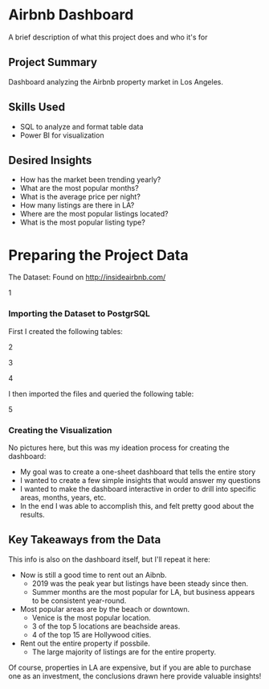 
# Airbnb Dashboard

A brief description of what this project does and who it's for


## Project Summary
Dashboard analyzing the Airbnb property market in Los Angeles.

## Skills Used
- SQL to analyze and format table data
- Power BI for visualization

## Desired Insights

- How has the market been trending yearly?
- What are the most popular months?
- What is the average price per night?
- How many listings are there in LA?
- Where are the most popular listings located?
- What is the most popular listing type?

# Preparing the Project Data
The Dataset: Found on http://insideairbnb.com/

1

### Importing the Dataset to PostgrSQL

First I created the following tables:

2

3

4

I then imported the files and queried the following table:

5

### Creating the Visualization
No pictures here, but this was my ideation process for creating the dashboard:

- My goal was to create a one-sheet dashboard that tells the entire story
- I wanted to create a few simple insights that would answer my questions
- I wanted to make the dashboard interactive in order to drill into specific areas, months, years, etc.
- In the end I was able to accomplish this, and felt pretty good about the results.

## Key Takeaways from the Data
This info is also on the dashboard itself, but I'll repeat it here:

- Now is still a good time to rent out an Aibnb.
    - 2019 was the peak year but listings have been steady since then.
    - Summer months are the most popular for LA, but business appears to be consistent year-round.
- Most popular areas are by the beach or downtown.
  - Venice is the most popular location.
  - 3 of the top 5 locations are beachside areas.
  - 4 of the top 15 are Hollywood cities.
- Rent out the entire property if possbile.
   - The large majority of listings are for the entire property.

Of course, properties in LA are expensive, but if you are able to purchase one as an investment, the conclusions drawn here provide valuable insights!


